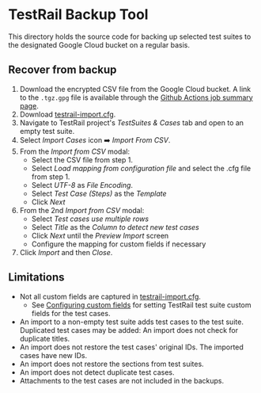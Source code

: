 # TestRail Backup Tool

This directory holds the source code for backing up selected test suites to the designated
Google Cloud bucket on a regular basis.

## Recover from backup

1. Download the encrypted CSV file from the Google Cloud bucket. A link to the `.tgz.gpg` file is available through the
   [Github Actions job summary page](https://github.com/mozilla-mobile/testops-tools/actions/workflows/testrail-backup.yml).
1. Download [testrail-import.cfg](https://github.com/mozilla-mobile/testops-tools/blob/main/backup-tools/testrail-import.cfg).
1. Navigate to TestRail project's *TestSuites & Cases* tab and open to an empty test suite.
1. Select *Import Cases* icon ➡️ *Import From CSV*.
1. From the *Import from CSV* modal:
   * Select the CSV file from step 1.
   * Select *Load mapping from configuration file* and select the .cfg file from step 1.
   * Select *UTF-8* as *File Encoding*.
   * Select *Test Case (Steps)* as the *Template* 
   * Click *Next*
1. From the 2nd *Import from CSV* modal:
   * Select *Test cases use multiple rows*
   * Select *Title* as the *Column to detect new test cases*
   * Click *Next* until the *Preview Import* screen
   * Configure the mapping for custom fields if necessary
1. Click *Import* and then *Close*.

## Limitations

* Not all custom fields are captured in [testrail-import.cfg](https://github.com/mozilla-mobile/testops-tools/blob/main/backup-tools/testrail-import.cfg).
  * See [Configuring custom fields](https://support.testrail.com/hc/en-us/articles/7373850291220-Configuring-custom-fields) for setting TestRail test suite custom fields for the test cases.
* An import to a non-empty test suite adds test cases to the test suite. Duplicated test cases may be added: An import does not check for duplicate titles.
* An import does not restore the test cases' original IDs. The imported cases have new IDs.
* An import does not restore the sections from test suites.
* An import does not detect duplicate test cases.
* Attachments to the test cases are not included in the backups.
